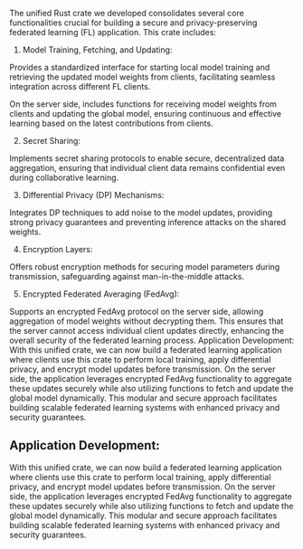 The unified Rust crate we developed consolidates several core functionalities crucial for building a secure and privacy-preserving federated learning (FL) application. This crate includes:

1.	Model Training, Fetching, and Updating:

Provides a standardized interface for starting local model training and retrieving the updated model weights from clients, facilitating seamless integration across different FL clients.

On the server side, includes functions for receiving model weights from clients and updating the global model, ensuring continuous and effective learning based on the latest contributions from clients.

2.	Secret Sharing:

Implements secret sharing protocols to enable secure, decentralized data aggregation, ensuring that individual client data remains confidential even during collaborative learning.

3.	Differential Privacy (DP) Mechanisms:

Integrates DP techniques to add noise to the model updates, providing strong privacy guarantees and preventing inference attacks on the shared weights.

4.	Encryption Layers:

Offers robust encryption methods for securing model parameters during transmission, safeguarding against man-in-the-middle attacks.

5.	Encrypted Federated Averaging (FedAvg):

Supports an encrypted FedAvg protocol on the server side, allowing aggregation of model weights without decrypting them. This ensures that the server cannot access individual client updates directly, enhancing the overall security of the federated learning process.
Application Development: With this unified crate, we can now build a federated learning application where clients use this crate to perform local training, apply differential privacy, and encrypt model updates before transmission. On the server side, the application leverages encrypted FedAvg functionality to aggregate these updates securely while also utilizing functions to fetch and update the global model dynamically. This modular and secure approach facilitates building scalable federated learning systems with enhanced privacy and security guarantees.

## Application Development: 

With this unified crate, we can now build a federated learning application where clients use this crate to perform local training, apply differential privacy, and encrypt model updates before transmission. On the server side, the application leverages encrypted FedAvg functionality to aggregate these updates securely while also utilizing functions to fetch and update the global model dynamically. This modular and secure approach facilitates building scalable federated learning systems with enhanced privacy and security guarantees.

